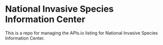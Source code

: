 # National Invasive Species Information Center
This is a repo for managing the APIs.io listing for National Invasive Species Information Center.